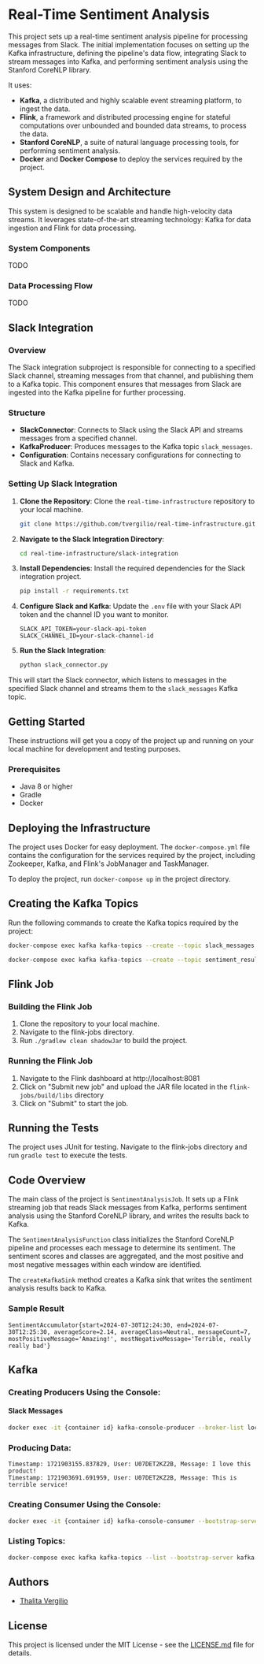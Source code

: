 # Real-Time Sentiment Analysis

This project sets up a real-time sentiment analysis pipeline for processing messages from Slack. The initial implementation focuses on setting up the Kafka infrastructure, defining the pipeline's data flow, integrating Slack to stream messages into Kafka, and performing sentiment analysis using the Stanford CoreNLP library.

It uses:
* **Kafka**, a distributed and highly scalable event streaming platform, to ingest the data.
* **Flink**, a framework and distributed processing engine for stateful computations over unbounded and bounded data streams, to process the data.
* **Stanford CoreNLP**, a suite of natural language processing tools, for performing sentiment analysis.
* **Docker** and **Docker Compose** to deploy the services required by the project.

## System Design and Architecture
This system is designed to be scalable and handle high-velocity data streams. It leverages state-of-the-art streaming technology: Kafka for data ingestion and Flink for data processing.

### System Components
TODO

### Data Processing Flow
TODO

## Slack Integration

### Overview

The Slack integration subproject is responsible for connecting to a specified Slack channel, streaming messages from that channel, and publishing them to a Kafka topic. This component ensures that messages from Slack are ingested into the Kafka pipeline for further processing.

### Structure

- **SlackConnector**: Connects to Slack using the Slack API and streams messages from a specified channel.
- **KafkaProducer**: Produces messages to the Kafka topic `slack_messages`.
- **Configuration**: Contains necessary configurations for connecting to Slack and Kafka.

### Setting Up Slack Integration

1. **Clone the Repository**: Clone the `real-time-infrastructure` repository to your local machine.

   ```bash
   git clone https://github.com/tvergilio/real-time-infrastructure.git
   ```

2. **Navigate to the Slack Integration Directory**:

   ```bash
   cd real-time-infrastructure/slack-integration
   ```

3. **Install Dependencies**: Install the required dependencies for the Slack integration project.

   ```bash
   pip install -r requirements.txt
   ```

4. **Configure Slack and Kafka**: Update the `.env` file with your Slack API token and the channel ID you want to monitor.

   ```
   SLACK_API_TOKEN=your-slack-api-token
   SLACK_CHANNEL_ID=your-slack-channel-id
   ```

5. **Run the Slack Integration**:

   ```bash
   python slack_connector.py
   ```

This will start the Slack connector, which listens to messages in the specified Slack channel and streams them to the `slack_messages` Kafka topic.

## Getting Started

These instructions will get you a copy of the project up and running on your local machine for development and testing purposes.

### Prerequisites

- Java 8 or higher
- Gradle
- Docker

## Deploying the Infrastructure

The project uses Docker for easy deployment. The `docker-compose.yml` file contains the configuration for the services required by the project, including Zookeeper, Kafka, and Flink's JobManager and TaskManager.

To deploy the project, run `docker-compose up` in the project directory.

## Creating the Kafka Topics
Run the following commands to create the Kafka topics required by the project:
```bash
docker-compose exec kafka kafka-topics --create --topic slack_messages --partitions 1 --replication-factor 1 --bootstrap-server kafka:9092

docker-compose exec kafka kafka-topics --create --topic sentiment_results --partitions 1 --replication-factor 1 --bootstrap-server kafka:9092
```

## Flink Job

### Building the Flink Job
1. Clone the repository to your local machine.
2. Navigate to the flink-jobs directory.
3. Run `./gradlew clean shadowJar` to build the project.

### Running the Flink Job
1. Navigate to the Flink dashboard at http://localhost:8081
2. Click on "Submit new job" and upload the JAR file located in the `flink-jobs/build/libs` directory
3. Click on "Submit" to start the job.

## Running the Tests

The project uses JUnit for testing. Navigate to the flink-jobs directory and run `gradle test` to execute the tests.

## Code Overview

The main class of the project is `SentimentAnalysisJob`. It sets up a Flink streaming job that reads Slack messages from Kafka, performs sentiment analysis using the Stanford CoreNLP library, and writes the results back to Kafka.

The `SentimentAnalysisFunction` class initializes the Stanford CoreNLP pipeline and processes each message to determine its sentiment. The sentiment scores and classes are aggregated, and the most positive and most negative messages within each window are identified.

The `createKafkaSink` method creates a Kafka sink that writes the sentiment analysis results back to Kafka.

### Sample Result
```plaintext
SentimentAccumulator{start=2024-07-30T12:24:30, end=2024-07-30T12:25:30, averageScore=2.14, averageClass=Neutral, messageCount=7, mostPositiveMessage='Amazing!', mostNegativeMessage='Terrible, really really bad'}
```

## Kafka

### Creating Producers Using the Console:
#### Slack Messages
```bash
docker exec -it {container id} kafka-console-producer --broker-list localhost:9092 --topic slack_messages
```

### Producing Data:

```plaintext
Timestamp: 1721903155.837829, User: U07DET2KZ2B, Message: I love this product!
Timestamp: 1721903691.691959, User: U07DET2KZ2B, Message: This is terrible service!
```

### Creating Consumer Using the Console:

```bash
docker exec -it {container id} kafka-console-consumer --bootstrap-server localhost:9092 --topic sentiment_results --from-beginning
```

### Listing Topics:

```bash
docker-compose exec kafka kafka-topics --list --bootstrap-server kafka:9092
```

## Authors

- [Thalita Vergilio](https://github.com/tvergilio)

## License

This project is licensed under the MIT License - see the [LICENSE.md](LICENSE.md) file for details.
```

